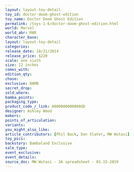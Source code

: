 ```yaml
---
layout: layout-toy-detail 
toy_id: doctor-doom-ghost-edition
toy_name: Doctor Doom Ghost Edition
permalink: /toys-1-6/doctor-doom-ghost-edition.html
world: Marvel
world_abr: MAR
character_base: 
layout: layout-toy-detail
categories: 
release_date: 10/31/2014
release_price: $220 
scale: one sixth
size: 12 inches
comes_with: 
edition_qty: 
chase: 
exclusive: BAMB
secret_drop: 
sold_where: 
bamba_points: 
packaging_type: 
product_code_/_link: 0000000000000GD
designer: Ashley Wood
makers: 
points_of_articulation: 
variants: 
you_might_also_like: 
article_contributors: [Phil Back, Don Slater, MW Wutasi]
toy_pics: 
backstory: Bambaland Exclusive
sale_type: 
event_exclusive: 
event_details: 
source_doc: MW Wutasi - 3A spreadsheet - 01-15-2019
---
```

